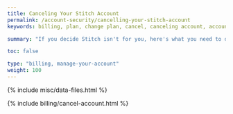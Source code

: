 ```yaml
---
title: Canceling Your Stitch Account
permalink: /account-security/cancelling-your-stitch-account
keywords: billing, plan, change plan, cancel, canceling account, account

summary: "If you decide Stitch isn't for you, here's what you need to do to cancel your account."

toc: false

type: "billing, manage-your-account"
weight: 100
---
```

{% include misc/data-files.html %}

{% include billing/cancel-account.html %}